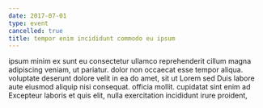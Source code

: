 ```yaml
---
date: 2017-07-01
type: event
cancelled: true
title: tempor enim incididunt commodo eu ipsum
---
```

ipsum minim ex sunt eu consectetur ullamco reprehenderit cillum magna adipiscing veniam, ut pariatur. dolor non occaecat esse tempor aliqua. voluptate deserunt dolore velit in ea do amet, sit ut Lorem sed Duis labore aute eiusmod aliquip nisi consequat. officia mollit. cupidatat sint enim ad Excepteur laboris et quis elit, nulla exercitation incididunt irure proident,